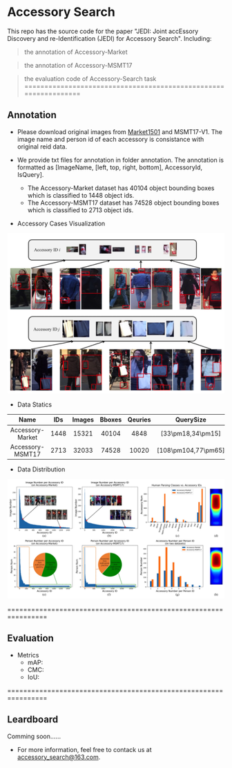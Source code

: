 # Accessory Search

This repo has the source code for the paper "JEDI: Joint accEssory Discovery and re-Identification (JEDI) for Accessory Search". Including:

> the annotation of Accessory-Market

> the annotation of Accessory-MSMT17

> the evaluation code of Accessory-Search task
================================================================

## Annotation


* Please download original images from [Market1501](http://zheng-lab.cecs.anu.edu.au/Project/project_reid.html) and MSMT17-V1. The image name and person id of each accessory is consistance with original reid data. 

* We provide txt files for annotation in folder annotation. The annotation is formatted as [ImageName, [left, top, right, bottom], AccessoryId, IsQuery].     
  * The Accessory-Market dataset has 40104 object bounding boxes which is classified to 1448 object ids.
  * The Accessory-MSMT17 dataset has 74528 object bounding boxes which is classified to 2713 object ids.

* Accessory Cases Visualization

![cases_visualization](https://github.com/Accessory-Search/Accessory-Search/blob/main/Images/20210420144758.jpg)


* Data Statics

| Name             | IDs  | Images | Bboxes | Qeuries | QuerySize           |
| :--:             | :--: | :--:   | :--:   | :--:    | :--:                |
| Accessory-Market | 1448 | 15321  | 40104  | 4848    | [33\pm18,34\pm15]   | 
| Accessory-MSMT17 | 2713 | 32033  | 74528  | 10020   | [108\pm104,77\pm65] |

* Data Distribution

![dataset_distribution](https://github.com/Accessory-Search/Accessory-Search/blob/main/Images/datacurve1.jpg)

================================================================

## Evaluation


* Metrics   
    * mAP: 
    * CMC: 
    * IoU:


================================================================

## Leardboard

Comming soon......


* For more information, feel free to contack us at accessory_search@163.com. 
